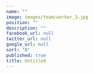 ```yaml
---
name: ""
image: images/team/worker_3.jpg
position: ""
description: ""
facebook_url: null
twitter_url: null
google_url: null
sort: "8"
published: true
title: Untitled
---
```


